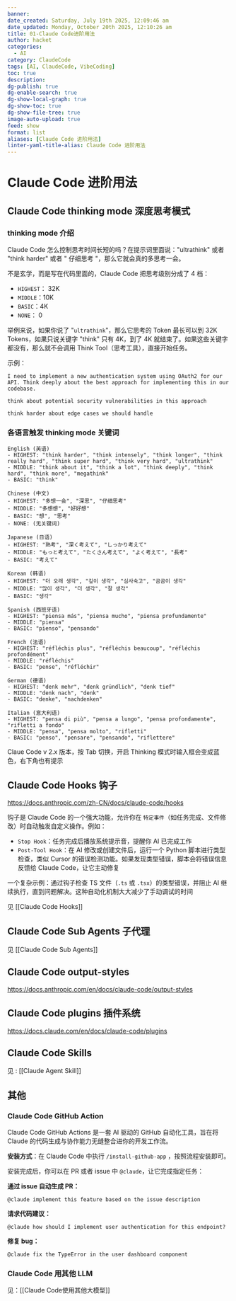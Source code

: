 ```yaml
---
banner: 
date_created: Saturday, July 19th 2025, 12:09:46 am
date_updated: Monday, October 20th 2025, 12:10:26 am
title: 01-Claude Code进阶用法
author: hacket
categories:
  - AI
category: ClaudeCode
tags: [AI, ClaudeCode, VibeCoding]
toc: true
description: 
dg-publish: true
dg-enable-search: true
dg-show-local-graph: true
dg-show-toc: true
dg-show-file-tree: true
image-auto-upload: true
feed: show
format: list
aliases: [Claude Code 进阶用法]
linter-yaml-title-alias: Claude Code 进阶用法
---
```


# Claude Code 进阶用法

## Claude Code thinking mode 深度思考模式

### thinking mode 介绍

Claude Code 怎么控制思考时间长短的吗？在提示词里面说："ultrathink" 或者 "think harder" 或者 " 仔细思考 "，那么它就会真的多思考一会。

不是玄学，而是写在代码里面的，Claude Code 把思考级别分成了 4 档：

- `HIGHEST`： 32K
- `MIDDLE`：10K
- `BASIC`：4K
- `NONE`： 0

举例来说，如果你说了 "`ultrathink`"，那么它思考的 Token 最长可以到 32K Tokens，如果只说关键字 "think" 只有 4K，到了 4K 就结束了。如果这些关键字都没有，那么就不会调用 Think Tool（思考工具），直接开始任务。

示例：

```shell
I need to implement a new authentication system using OAuth2 for our API. Think deeply about the best approach for implementing this in our codebase. 

think about potential security vulnerabilities in this approach 

think harder about edge cases we should handle 
```

### 各语言触发 thinking mode 关键词

```
English (英语)
- HIGHEST: "think harder", "think intensely", "think longer", "think really hard", "think super hard", "think very hard", "ultrathink"
- MIDDLE: "think about it", "think a lot", "think deeply", "think hard", "think more", "megathink"
- BASIC: "think"

Chinese (中文)
- HIGHEST: "多想一会", "深思", "仔细思考"
- MIDDLE: "多想想", "好好想"
- BASIC: "想", "思考"
- NONE: (无关键词)

Japanese (日语)
- HIGHEST: "熟考", "深く考えて", "しっかり考えて"
- MIDDLE: "もっと考えて", "たくさん考えて", "よく考えて", "長考"
- BASIC: "考えて"

Korean (韩语)
- HIGHEST: "더 오래 생각", "깊이 생각", "심사숙고", "곰곰이 생각"
- MIDDLE: "많이 생각", "더 생각", "잘 생각"
- BASIC: "생각"

Spanish (西班牙语)
- HIGHEST: "piensa más", "piensa mucho", "piensa profundamente"
- MIDDLE: "piensa"
- BASIC: "pienso", "pensando"

French (法语)
- HIGHEST: "réfléchis plus", "réfléchis beaucoup", "réfléchis profondément"
- MIDDLE: "réfléchis"
- BASIC: "pense", "réfléchir"

German (德语)
- HIGHEST: "denk mehr", "denk gründlich", "denk tief"
- MIDDLE: "denk nach", "denk"
- BASIC: "denke", "nachdenken"

Italian (意大利语)
- HIGHEST: "pensa di più", "pensa a lungo", "pensa profondamente", "rifletti a fondo"
- MIDDLE: "pensa", "pensa molto", "rifletti"
- BASIC: "penso", "pensare", "pensando", "riflettere"
```

Claue Code v 2.x 版本，按 Tab 切换，开启 Thinking 模式时输入框会变成蓝色，右下角也有提示

## Claude Code Hooks 钩子

<https://docs.anthropic.com/zh-CN/docs/claude-code/hooks>

钩子是 Claude Code 的一个强大功能，允许你在 `特定事件`（如任务完成、文件修改）时自动触发自定义操作。例如：

- `Stop Hook`：任务完成后播放系统提示音，提醒你 AI 已完成工作
- `Post-Tool Hook`：在 AI 修改或创建文件后，运行一个 Python 脚本进行类型检查，类似 Cursor 的错误检测功能。如果发现类型错误，脚本会将错误信息反馈给 Claude Code，让它主动修复

一个复杂示例：通过钩子检查 TS 文件（`.ts` 或 `.tsx`）的类型错误，并阻止 AI 继续执行，直到问题解决。这种自动化机制大大减少了手动调试的时间

见 [[Claude Code Hooks]]

## Claude Code Sub Agents 子代理

见 [[Claude Code Sub Agents]]

## Claude Code output-styles

<https://docs.anthropic.com/en/docs/claude-code/output-styles>

## Claude Code plugins 插件系统

<https://docs.claude.com/en/docs/claude-code/plugins>

## Claude Code Skills

见 : [[Claude Agent Skill]]

## 其他

### Claude Code GitHub Action

Claude Code GitHub Actions 是一套 AI 驱动的 GitHub 自动化工具，旨在将 Claude 的代码生成与协作能力无缝整合进你的开发工作流。

**安装方式**：在 Claude Code 中执行 `/install-github-app` ，按照流程安装即可。

安装完成后，你可以在 PR 或者 issue 中 `@claude`，让它完成指定任务：

**通过 issue 自动生成 PR：**

```shell
@claude implement this feature based on the issue description
```

**请求代码建议：**

```shell
@claude how should I implement user authentication for this endpoint?
```

**修复 bug：**

```shell
@claude fix the TypeError in the user dashboard component
```

### Claude Code 用其他 LLM

见：[[Claude Code使用其他大模型]]
